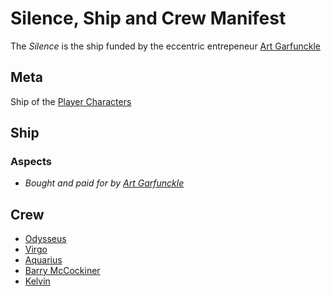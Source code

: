 # Silence, Ship and Crew Manifest
The *Silence* is the ship funded by the eccentric entrepeneur [Art Garfunckle](../Characters/artGarfunckle)

## Meta
Ship of the [Player Characters](../Characters/PlayerCharacters)

## Ship
### Aspects
* *Bought and paid for by [Art Garfunckle](../Characters/artGarfunckle)*

## Crew
* [Odysseus](../Characters/Odysseus)
* [Virgo](../Characters/Virgo)
* [Aquarius](../Characters/Aquarius)
* [Barry McCockiner](../Characters/BarryMccockiner)
* [Kelvin](../Characters/Kelvin)